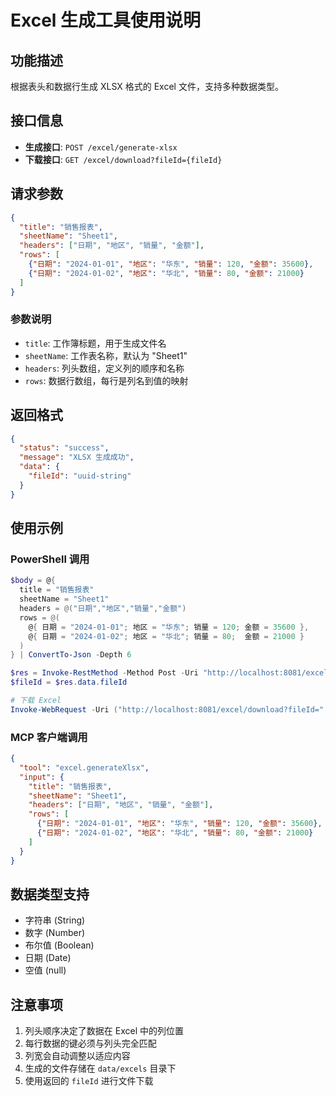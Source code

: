 # Excel 生成工具使用说明

## 功能描述
根据表头和数据行生成 XLSX 格式的 Excel 文件，支持多种数据类型。

## 接口信息
- **生成接口**: `POST /excel/generate-xlsx`
- **下载接口**: `GET /excel/download?fileId={fileId}`

## 请求参数
```json
{
  "title": "销售报表",
  "sheetName": "Sheet1",
  "headers": ["日期", "地区", "销量", "金额"],
  "rows": [
    {"日期": "2024-01-01", "地区": "华东", "销量": 120, "金额": 35600},
    {"日期": "2024-01-02", "地区": "华北", "销量": 80, "金额": 21000}
  ]
}
```

### 参数说明
- `title`: 工作簿标题，用于生成文件名
- `sheetName`: 工作表名称，默认为 "Sheet1"
- `headers`: 列头数组，定义列的顺序和名称
- `rows`: 数据行数组，每行是列名到值的映射

## 返回格式
```json
{
  "status": "success",
  "message": "XLSX 生成成功",
  "data": {
    "fileId": "uuid-string"
  }
}
```

## 使用示例

### PowerShell 调用
```powershell
$body = @{
  title = "销售报表"
  sheetName = "Sheet1"
  headers = @("日期","地区","销量","金额")
  rows = @(
    @{ 日期 = "2024-01-01"; 地区 = "华东"; 销量 = 120; 金额 = 35600 },
    @{ 日期 = "2024-01-02"; 地区 = "华北"; 销量 = 80;  金额 = 21000 }
  )
} | ConvertTo-Json -Depth 6

$res = Invoke-RestMethod -Method Post -Uri "http://localhost:8081/excel/generate-xlsx" -ContentType "application/json" -Body $body
$fileId = $res.data.fileId

# 下载 Excel
Invoke-WebRequest -Uri ("http://localhost:8081/excel/download?fileId=" + $fileId) -OutFile ".\销售报表.xlsx"
```

### MCP 客户端调用
```json
{
  "tool": "excel.generateXlsx",
  "input": {
    "title": "销售报表",
    "sheetName": "Sheet1",
    "headers": ["日期", "地区", "销量", "金额"],
    "rows": [
      {"日期": "2024-01-01", "地区": "华东", "销量": 120, "金额": 35600},
      {"日期": "2024-01-02", "地区": "华北", "销量": 80, "金额": 21000}
    ]
  }
}
```

## 数据类型支持
- 字符串 (String)
- 数字 (Number)
- 布尔值 (Boolean)
- 日期 (Date)
- 空值 (null)

## 注意事项
1. 列头顺序决定了数据在 Excel 中的列位置
2. 每行数据的键必须与列头完全匹配
3. 列宽会自动调整以适应内容
4. 生成的文件存储在 `data/excels` 目录下
5. 使用返回的 `fileId` 进行文件下载
